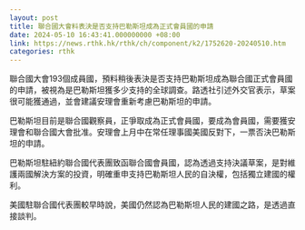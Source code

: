 ```yaml
---
layout: post
title: 聯合國大會料表決是否支持巴勒斯坦成為正式會員國的申請
date: 2024-05-10 16:43:41.000000000 +08:00
link: https://news.rthk.hk/rthk/ch/component/k2/1752620-20240510.htm
categories: rthk
---
```


聯合國大會193個成員國，預料稍後表決是否支持巴勒斯坦成為聯合國正式會員國的申請，被視為是巴勒斯坦獲多少支持的全球調查。路透社引述外交官表示，草案很可能獲通過，並會建議安理會重新考慮巴勒斯坦的申請。

巴勒斯坦目前是聯合國觀察員，正爭取成為正式會員國，要成為會員國，需要獲安理會和聯合國大會批准。安理會上月中在常任理事國美國反對下，一票否決巴勒斯坦的申請。

巴勒斯坦駐紐約聯合國代表團致函聯合國會員國，認為透過支持決議草案，是對維護兩國解決方案的投資，明確重申支持巴勒斯坦人民的自決權，包括獨立建國的權利。

美國駐聯合國代表團較早時說，美國仍然認為巴勒斯坦人民的建國之路，是透過直接談判。
